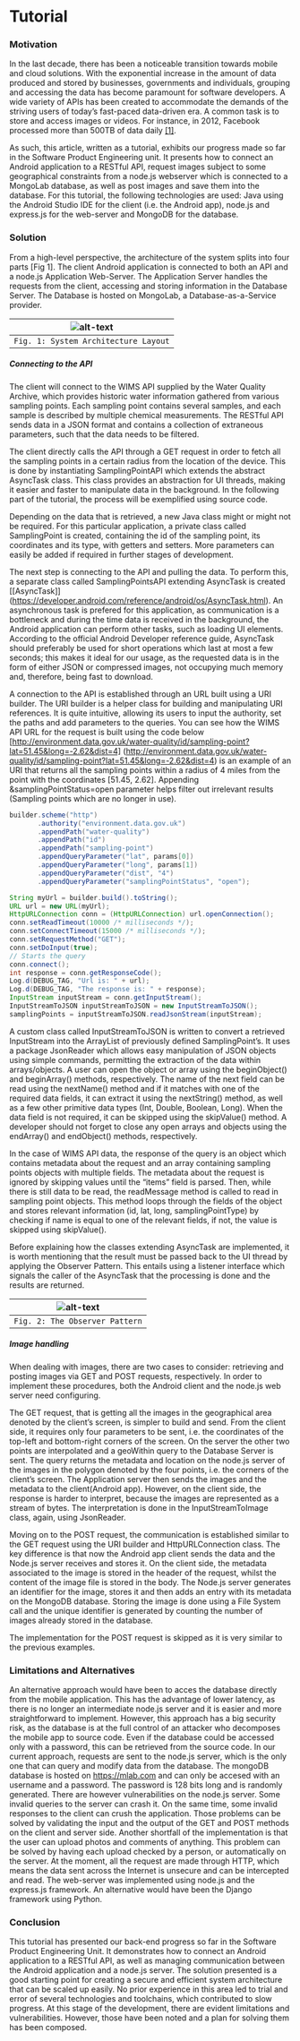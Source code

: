 # Tutorial

### Motivation
In the last decade, there has been a noticeable transition towards mobile and cloud solutions. With the exponential increase in the amount of data produced and stored by businesses, governments and individuals, grouping and accessing the data has become paramount for software developers. A wide variety of APIs has been created to accommodate the demands of the striving users of today’s fast-paced data-driven era. A common task is to store and access images or videos. For instance, in 2012, Facebook processed more than 500TB of data daily [\[1\]](https://www.cnet.com/news/facebook-processes-more-than-500-tb-of-data-daily/).

As such, this article, written as a tutorial, exhibits our progress made so far in the Software Product Engineering unit. It presents how to connect an Android application to a RESTful API, request images subject to some geographical constraints from a node.js webserver which is connected to a MongoLab database, as well as post images and save them into the database. 
For this tutorial, the following technologies are used: Java using the Android Studio IDE for the client (i.e. the Android app), node.js and express.js for the web-server and MongoDB for the database.

### Solution

From a high-level perspective, the architecture of the system splits into four parts [Fig 1]. The client Android application is connected to both an API and a node.js Application Web-Server. The Application Server handles the requests from the client, accessing and storing information in the Database Server. The Database is hosted on MongoLab, a Database-as-a-Service provider.

|![alt-text](https://github.com/alessio-b-zak/SPEProject/blob/feature-APIconnect/sysarchlayout.png?raw=true "System Architecture Layout")|
|:---:|
|`Fig. 1: System Architecture Layout`|

##### Connecting to the API

The client will connect to the WIMS API supplied by the Water Quality Archive, which provides historic water information gathered from various sampling points. Each sampling point contains several samples, and each sample is described by multiple chemical measurements. The RESTful API sends data in a JSON format and contains a collection of extraneous parameters, such that the data needs to be filtered.

The client directly calls the API through a GET request in order to fetch all the sampling points in a certain radius from the location of the device. This is done by instantiating SamplingPointAPI which extends the abstract AsyncTask class. This class provides an abstraction for UI threads, making it easier and faster to manipulate data in the background. In the following part of the tutorial, the process will be exemplified using source code.

Depending on the data that is retrieved, a new Java class might or might not be required. For this particular application, a private class called SamplingPoint is created, containing the id of the sampling point, its coordinates and its type, with getters and setters. More parameters can easily be added if required in further stages of development.

The next step is connecting to the API and pulling the data. To perform this, a separate class called SamplingPointsAPI extending AsyncTask is created [\[AsyncTask\]] (https://developer.android.com/reference/android/os/AsyncTask.html). An asynchronous task is prefered for this application, as communication is a bottleneck and during the time data is received in the background, the Android application can perform other tasks, such as loading UI elements. According to the official Android Developer reference guide, AsyncTask should preferably be used for short operations which last at most a few seconds; this makes it ideal for our usage, as the requested data is in the form of either JSON or compressed images, not occupying much memory and, therefore, being fast to download.

A connection to the API is established through an URL built using a URI builder. The URI builder is a helper class for building and manipulating URI references. It is quite intuitive, allowing its users to input the authority, set the paths and add parameters to the queries. You can see how the WIMS API URL for the request is built using the code below [http://environment.data.gov.uk/water-quality/id/sampling-point?lat=51.45&long=-2.62&dist=4] (http://environment.data.gov.uk/water-quality/id/sampling-point?lat=51.45&long=-2.62&dist=4) is an example of an URI that returns all the sampling points within a radius of 4 miles from the point with the coordinates [51.45, 2.62]. Appending &samplingPointStatus=open parameter helps filter out irrelevant results (Sampling points which are no longer in use).

```java
builder.scheme("http")
       .authority("environment.data.gov.uk")
       .appendPath("water-quality")
       .appendPath("id")
       .appendPath("sampling-point")
       .appendQueryParameter("lat", params[0])
       .appendQueryParameter("long", params[1])
       .appendQueryParameter("dist", "4")
       .appendQueryParameter("samplingPointStatus", "open");

String myUrl = builder.build().toString();
URL url = new URL(myUrl);
HttpURLConnection conn = (HttpURLConnection) url.openConnection();
conn.setReadTimeout(10000 /* milliseconds */);
conn.setConnectTimeout(15000 /* milliseconds */);
conn.setRequestMethod("GET");
conn.setDoInput(true);
// Starts the query
conn.connect();
int response = conn.getResponseCode();
Log.d(DEBUG_TAG, "Url is: " + url);
Log.d(DEBUG_TAG, "The response is: " + response);
InputStream inputStream = conn.getInputStream();
InputStreamToJSON inputStreamToJSON = new InputStreamToJSON();
samplingPoints = inputStreamToJSON.readJsonStream(inputStream);
```

A custom class called InputStreamToJSON is written to convert a retrieved InputStream into the ArrayList of previously defined SamplingPoint’s. It uses a package JsonReader which allows easy manipulation of JSON objects using simple commands, permitting the extraction of the data within arrays/objects. A user can open the object or array using the beginObject() and beginArray() methods, respectively. The name of the next field can be read using the nextName() method and if it matches with one of the required data fields, it can extract it using the nextString() method, as well as a few other primitive data types (Int, Double, Boolean, Long). When the data field is not required, it can be skipped using the skipValue() method. A developer should not forget to close any open arrays and objects using the endArray() and endObject() methods, respectively.

In the case of WIMS API data, the response of the query is an object which contains metadata about the request and an array containing sampling points objects with multiple fields. The metadata about the request is ignored by skipping values until the “items” field is parsed. Then, while there is still data to be read, the readMessage method is called to read in sampling point objects. This method loops through the fields of the object and stores relevant information  (id, lat, long, samplingPointType) by checking if name is equal to one of the relevant fields, if not, the value is skipped using skipValue().

Before explaining how the classes extending AsyncTask are implemented, it is worth mentioning that the result must be passed back to the UI thread by applying the Observer Pattern. This entails using a listener interface which signals the caller of the AsyncTask that the processing is done and the results are returned.

|![alt-text](https://www.lucidchart.com/publicSegments/view/3db66936-1676-4c9c-be9d-c863c9396354/image.jpeg "The Observer Pattern")|
|:---:|
|`Fig. 2: The Observer Pattern`|

##### Image handling

When dealing with images, there are two cases to consider: retrieving and posting images via GET and POST requests, respectively. In order to implement these procedures, both the Android client and the node.js web server need configuring.

The GET request, that is getting all the images in the geographical area denoted by the client’s screen, is simpler to build and send. From the client side, it requires only four  parameters to be sent, i.e. the coordinates of the top-left and bottom-right corners of the screen. On the server the other two points are interpolated and a geoWithin query to the Database Server is sent. The query returns the metadata and location on the node.js server of the images in the polygon denoted by the four points, i.e. the corners of the client’s screen. The Application server then sends the images and the metadata to the client(Android app). However, on the client side, the response is harder to interpret, because the images are represented as a stream of bytes. The interpretation is done in the InputStreamToImage class, again, using JsonReader.

Moving on to the POST request, the communication is established similar to the GET request using the URI builder and HttpURLConnection class. The key difference is that now the Android app client sends the data and the Node.js server receives and stores it. On the client side,  the metadata associated to the image is stored in the header of the request, whilst the content of the image file is stored in the body. The Node.js server generates an identifier for the image, stores it and then adds an entry with its metadata on the MongoDB database. Storing the image is done using a File System call and the unique identifier is generated by counting the number of images already stored in the database. 

The implementation for the POST request is skipped as it is very similar to the previous examples.

### Limitations and Alternatives
An alternative approach would have been to acces the database directly from the mobile application. This has the advantage of lower latency, as there is no longer an intermediate node.js server and it is easier and more straightforward to implement. However, this approach has a big security risk, as the database is at the full control of an attacker who decomposes the mobile app to source code. Even if the database could be accessed only with a password, this can be retrieved from the source code.
In our current approach, requests are sent to the node.js server, which is the only one that can query and modify data from the database. The mongoDB database is hosted on https://mlab.com and can only be accesed with an username and a password. The password is 128 bits long and is randomly generated.
There are however vulnerabilities on the node.js server. Some invalid queries to the server can crash it. On the same time, some invalid responses to the client can crush the application. Those problems can be solved by validating the input and the output of the GET and POST methods on the client and server side.
Another shortfall of the implementation is that the user can upload photos and comments of anything. This problem can be solved by having each upload checked by a person, or automatically on the server.
At the moment, all the request are made through HTTP, which means the data sent across the Internet is unsecure and can be intercepted and read.
The web-server was implemented using node.js and the express.js framework. An alternative would have been the Django framework using Python. 

### Conclusion
This tutorial has presented our back-end progress so far in the Software Product Engineering Unit. It demonstrates how to connect an Android application to a RESTful API, as well as managing communication between the Android application and a node.js server.
The solution presented is a good starting point for creating a secure and efficient system architecture that can be scaled up easily. No prior experience in this area led to trial and error of several technologies and toolchains, which contributed to slow progress. At this stage of the development, there are evident limitations and vulnerabilities. However, those have been noted and a plan for solving them has been composed.
